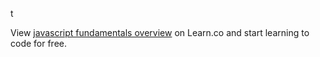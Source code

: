 t
<p class='util--hide'>View <a href='https://learn.co/lessons/javascript-fundamentals-overview'>javascript fundamentals overview</a> on Learn.co and start learning to code for free.</p>
